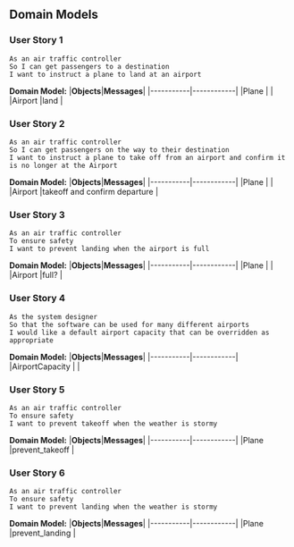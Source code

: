 ## Domain Models

### User Story 1

```
As an air traffic controller
So I can get passengers to a destination
I want to instruct a plane to land at an airport
```

**Domain Model:**
|**Objects**|**Messages**|
|-----------|------------|
|Plane      |        |
|Airport    |land          |


### User Story 2

```
As an air traffic controller
So I can get passengers on the way to their destination
I want to instruct a plane to take off from an airport and confirm it is no longer at the Airport
```

**Domain Model:**
|**Objects**|**Messages**|
|-----------|------------|
|Plane      |    |
|Airport    |takeoff and confirm departure |


### User Story 3

```
As an air traffic controller
To ensure safety
I want to prevent landing when the airport is full
```

**Domain Model:**
|**Objects**|**Messages**|
|-----------|------------|
|Plane      |            |
|Airport    |full?       |


### User Story 4

```
As the system designer
So that the software can be used for many different airports
I would like a default airport capacity that can be overridden as appropriate
```

**Domain Model:**
|**Objects**|**Messages**|
|-----------|------------|
|AirportCapacity    |            |


### User Story 5

```
As an air traffic controller
To ensure safety
I want to prevent takeoff when the weather is stormy
```

**Domain Model:**
|**Objects**|**Messages**|
|-----------|------------|
|Plane   |prevent_takeoff      |


### User Story 6

```
As an air traffic controller
To ensure safety
I want to prevent landing when the weather is stormy
```

**Domain Model:**
|**Objects**|**Messages**|
|-----------|------------|
|Plane   |prevent_landing     |
